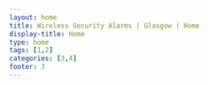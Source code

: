 ```yaml
---
layout: home
title: Wireless Security Alarms | Glasgow | Home
display-title: Home
type: home
tags: [1,2]
categories: [3,4]
footer: 3
---
```

